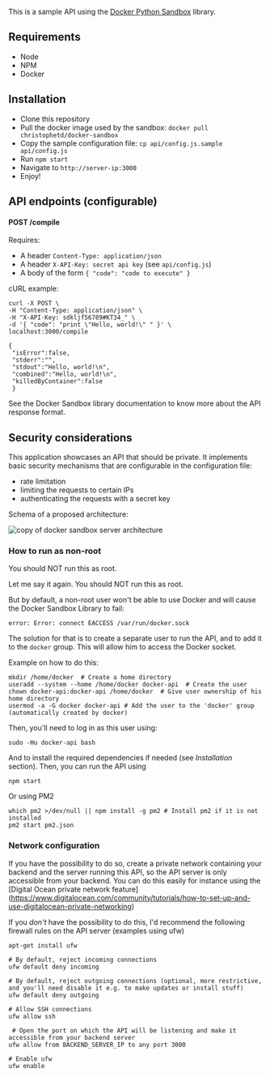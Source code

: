 This is a sample API using the [Docker Python Sandbox](https://github.com/christophetd/docker-python-sandbox) library.

## Requirements

- Node
- NPM
- Docker

## Installation

- Clone this repository
- Pull the docker image used by the sandbox: `docker pull christophetd/docker-sandbox`
- Copy the sample configuration file: `cp api/config.js.sample api/config.js`
- Run `npm start`
- Navigate to `http://server-ip:3000`
- Enjoy!

## API endpoints (configurable)

#### POST /compile

Requires: 
- A header `Content-Type: application/json`
- A header `X-API-Key: secret api key` (see `api/config.js`)
- A body of the form `{ "code": "code to execute" }`


cURL example: 

```
curl -X POST \
-H "Content-Type: application/json" \
-H "X-API-Key: sdkljf56789#KT34_" \
-d '{ "code": "print \"Hello, world!\" " }' \
localhost:3000/compile

{
 "isError":false,
 "stderr":"",
 "stdout":"Hello, world!\n",
 "combined":"Hello, world!\n",
 "killedByContainer":false
 }
```

See the Docker Sandbox library documentation to know more about the API response format.

## Security considerations

This application showcases an API that should be private. It implements basic security mechanisms that are configurable in the configuration file: 

- rate limitation
- limiting the requests to certain IPs
- authenticating the requests with a secret key

Schema of a proposed architecture:

![copy of docker sandbox server architecture](https://cloud.githubusercontent.com/assets/136675/18363217/da80a65c-7611-11e6-90af-7dfb98f70e71.png)
 
### How to run as non-root

You should NOT run this as root. 

Let me say it again. You should NOT run this as root.

But by default, a non-root user won't be able to use Docker and will cause the Docker Sandbox Library to fail:

```
error: Error: connect EACCESS /var/run/docker.sock
```

The solution for that is to create a separate user to run the API, and to add it to the `docker` group. This will allow him to access the Docker socket.

Example on how to do this:
```
mkdir /home/docker  # Create a home directory
useradd --system --home /home/docker docker-api  # Create the user
chown docker-api:docker-api /home/docker  # Give user ownership of his home directory
usermod -a -G docker docker-api # Add the user to the 'docker' group (automatically created by docker)
```

Then, you'll need to log in as this user using:

```
sudo -Hu docker-api bash
```

And to install the required dependencies if needed (see _Installation_ section). Then, you can run the API using 

```
npm start
```

Or using PM2 

```
which pm2 >/dev/null || npm install -g pm2 # Install pm2 if it is not installed
pm2 start pm2.json
```

### Network configuration

If you have the possibility to do so, create a private network containing your backend and the server running this API, so the API server is only accessible from your backend. You can do this easily for instance using the [Digital Ocean private network feature] (https://www.digitalocean.com/community/tutorials/how-to-set-up-and-use-digitalocean-private-networking)

If you _don't_ have the possibility to do this, I'd recommend the following firewall rules on the API server (examples using ufw)

```
apt-get install ufw

# By default, reject incoming connections
ufw default deny incoming

# By default, reject outgoing connections (optional, more restrictive, and you'll need disable it e.g. to make updates or install stuff)
ufw default deny outgoing

# Allow SSH connections
ufw allow ssh

 # Open the port on which the API will be listening and make it accessible from your backend server
ufw allow from BACKEND_SERVER_IP to any port 3000

# Enable ufw
ufw enable
```
